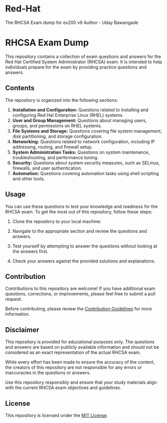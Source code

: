 # Red-Hat
The RHCSA Exam dump for ex200 v9 
Author - Uday Bawangade
# RHCSA Exam Dump

This repository contains a collection of exam questions and answers for the Red Hat Certified System Administrator (RHCSA) exam. It is intended to help individuals prepare for the exam by providing practice questions and answers.

## Contents

The repository is organized into the following sections:

1. **Installation and Configuration:** Questions related to installing and configuring Red Hat Enterprise Linux (RHEL) systems.
2. **User and Group Management:** Questions about managing users, groups, and permissions on RHEL systems.
3. **File Systems and Storage:** Questions covering file system management, disk partitioning, and storage configuration.
4. **Networking:** Questions related to network configuration, including IP addressing, routing, and firewall setup.
5. **System Administration Tasks:** Questions on system maintenance, troubleshooting, and performance tuning.
6. **Security:** Questions about system security measures, such as SELinux, firewalls, and user authentication.
7. **Automation:** Questions covering automation tasks using shell scripting and other tools.

## Usage

You can use these questions to test your knowledge and readiness for the RHCSA exam. To get the most out of this repository, follow these steps:

1. Clone the repository to your local machine:

2. Navigate to the appropriate section and review the questions and answers.

3. Test yourself by attempting to answer the questions without looking at the answers first.

4. Check your answers against the provided solutions and explanations.

## Contribution

Contributions to this repository are welcome! If you have additional exam questions, corrections, or improvements, please feel free to submit a pull request.

Before contributing, please review the [Contribution Guidelines](CONTRIBUTING.md) for more information.

## Disclaimer

This repository is provided for educational purposes only. The questions and answers are based on publicly available information and should not be considered as an exact representation of the actual RHCSA exam.

While every effort has been made to ensure the accuracy of the content, the creators of this repository are not responsible for any errors or inaccuracies in the questions or answers.

Use this repository responsibly and ensure that your study materials align with the current RHCSA exam objectives and guidelines.

## License

This repository is licensed under the [MIT License](LICENSE).
